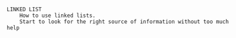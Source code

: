 	LINKED LIST
		How to use linked lists.
		Start to look for the right source of information without too much help
	
